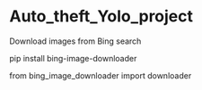 # Auto_theft_Yolo_project

Download images from Bing search

pip install bing-image-downloader

from bing_image_downloader import downloader
